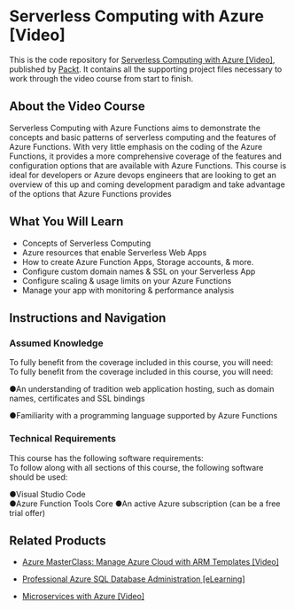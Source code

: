 # Serverless Computing with Azure [Video]
This is the code repository for [Serverless Computing with Azure [Video]](https://www.packtpub.com/virtualization-and-cloud/serverless-computing-azure-video?utm_source=github&utm_medium=repository&utm_campaign=9781789615593), published by [Packt](https://www.packtpub.com/?utm_source=github). It contains all the supporting project files necessary to work through the video course from start to finish.
## About the Video Course
Serverless Computing with Azure Functions aims to demonstrate the concepts and basic patterns of serverless computing and the features of Azure Functions. With very little emphasis on the coding of the Azure Functions, it provides a more comprehensive coverage of the features and configuration options that are available with Azure Functions.
This course is ideal for developers or Azure devops engineers that are looking to get an overview of this up and coming development paradigm and take advantage of the options that Azure Functions provides


<H2>What You Will Learn</H2>
<DIV class=book-info-will-learn-text>
<UL>
<LI><SPAN id=what_you_will_learn_c class=sugar_field>Concepts of Serverless Computing</SPAN> 
<LI><SPAN id=what_you_will_learn_c class=sugar_field>Azure resources that enable Serverless Web Apps</SPAN> 
<LI><SPAN id=what_you_will_learn_c class=sugar_field>How to create Azure Function Apps, Storage accounts, &amp; more.</SPAN> 
<LI><SPAN id=what_you_will_learn_c class=sugar_field>Configure custom domain names &amp; SSL on your Serverless App</SPAN> 
<LI><SPAN id=what_you_will_learn_c class=sugar_field>Configure scaling &amp; usage limits on your Azure Functions</SPAN> 
<LI><SPAN id=what_you_will_learn_c class=sugar_field>Manage your app with monitoring &amp; performance analysis</SPAN> </LI></UL></DIV>

## Instructions and Navigation
### Assumed Knowledge
To fully benefit from the coverage included in this course, you will need:<br/>
To fully benefit from the coverage included in this course, you will need:

●An understanding of tradition web application hosting, such as domain names, certificates and SSL bindings

●Familiarity with a programming language supported by Azure Functions

### Technical Requirements
This course has the following software requirements:<br/>
To follow along with all sections of this course, the following software should be used:

●Visual Studio Code  
●Azure Function Tools Core 
●An active Azure subscription (can be a free trial offer)


## Related Products
* [Azure MasterClass: Manage Azure Cloud with ARM Templates [Video]](https://www.packtpub.com/application-development/azure-masterclass-manage-azure-cloud-arm-templates-video?utm_source=github&utm_medium=repository&utm_campaign=9781789531763)

* [Professional Azure SQL Database Administration [eLearning]](https://www.packtpub.com/virtualization-and-cloud/professional-azure-sql-database-administration-elearning?utm_source=github&utm_medium=repository&utm_campaign=9781789535495)

* [Microservices with Azure [Video]](https://www.packtpub.com/virtualization-and-cloud/microservices-azure-video?utm_source=github&utm_medium=repository&utm_campaign=9781788628600)

